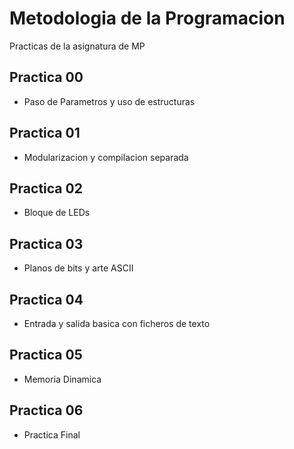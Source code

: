 Metodologia de la Programacion
==========

Practicas de la asignatura de MP

Practica 00
--------------------
+ Paso de Parametros y uso de estructuras

Practica 01
--------------------
+ Modularizacion y compilacion separada

Practica 02
--------------------
+ Bloque de LEDs

Practica 03
--------------------
+ Planos de bits y arte ASCII

Practica 04
--------------------
+ Entrada y salida basica con ficheros de texto

Practica 05
--------------------
+ Memoria Dinamica

Practica 06
--------------------
+ Practica Final
